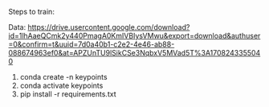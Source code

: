 Steps to train:

Data: https://drive.usercontent.google.com/download?id=1lhAaeQCmk2y440PmagA0KmIVBIysVMwu&export=download&authuser=0&confirm=t&uuid=7d0a40b1-c2e2-4e46-ab88-088674963ef0&at=APZUnTU9lSikCSe3NqbxV5MVad5T%3A1708243355040

1. conda create -n keypoints
2. conda activate keypoints
3. pip install -r requirements.txt